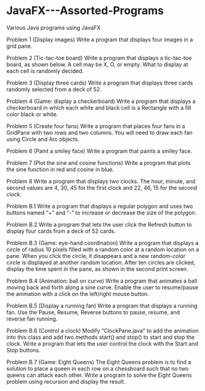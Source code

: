 # JavaFX---Assorted-Programs
Various Java programs using JavaFX

Problem 1 (Display images) Write a program that displays four images in a grid pane.

Problem 2 (Tic-tac-toe board) Write a program that displays a tic-tac-toe board, as shown below. A cell may be X, O, or empty. What to display at each cell is randomly decided.

Problem 3 (Display three cards) Write a program that displays three cards randomly selected from a deck of 52.

Problem 4 (Game: display a checkerboard) Write a program that displays a checkerboard in which each white and black cell is a Rectangle with a fill color black or white.

Problem 5 (Create four fans) Write a program that places four fans in a GridPane with two rows and two columns.  You will need to draw each fan using Circle and Arc objects.

Problem 6 (Paint a smiley face) Write a program that paints a smiley face.

Problem 7 (Plot the sine and cosine functions) Write a program that plots the sine function in red and cosine in blue.

Problem 8 Write a program that displays two clocks. The hour, minute, and second values are 4, 30, 45 for the first clock and 22, 46, 15 for the second clock.

Problem B.1
Write a program that displays a regular polygon and uses two buttons named “+” and “-” to increase or decrease the size of the polygon.

Problem B.2
Write a program that lets the user click the Refresh button to display four cards from a deck of 52 cards.

Problem B.3
(Game: eye-hand coordination) Write a program that displays a circle of radius 10 pixels filled with a random color at a random location on a pane. When you click the circle, it disappears and a new random-color circle is displayed at another random location. After ten circles are clicked, display the time spent in the pane, as shown in the second print screen.

Problem B.4
(Animation: ball on curve) Write a program that animates a ball moving back and forth along a sine curve. Enable the user to resume/pause the animation with a click on the left/right mouse button.

Problem B.5
(Display a running fan) Write a program that displays a running fan. Use the Pause, Resume, Reverse buttons to pause, resume, and reverse fan running.

Problem B.6
(Control a clock) Modify “ClockPane.java” to add the animation into this class and add two methods start() and stop() to start and stop the clock. Write a program that lets the user control the clock with the Start and Stop buttons.

Problem B.7
(Game: Eight Queens) The Eight Queens problem is to find a solution to place a queen in each row on a chessboard such that no two queens can attack each other. Write a program to solve the Eight Queens problem using recursion and display the result.

